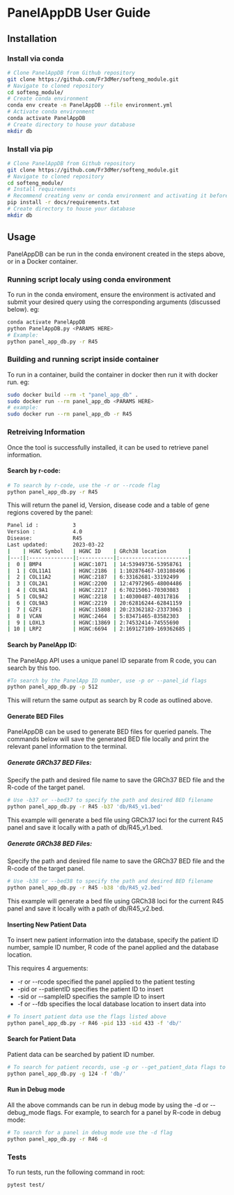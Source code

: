 PanelAppDB User Guide
======================

## Installation

### Install via conda
```bash
# Clone PanelAppDB from Github repository
git clone https://github.com/Fr3dMer/softeng_module.git
# Navigate to cloned repository
cd softeng_module/
# Create conda environment
conda env create -n PanelAppDB --file environment.yml
# Activate conda environment
conda activate PanelAppDB
# Create directory to house your database
mkdir db
```

### Install via pip 
```bash
# Clone PanelAppDB from Github repository
git clone https://github.com/Fr3dMer/softeng_module.git
# Navigate to cloned repository
cd softeng_module/
# Install requirements
# Recommend creating venv or conda environment and activating it before carrying out this step
pip install -r docs/requirements.txt
# Create directory to house your database
mkdir db
```

## Usage
PanelAppDB can be run in the conda environent created in the steps above, or in a Docker container.

### Running script localy using conda environment
To run in the conda enviroment, ensure the environment is activated and submit your desired query using the corresponding arguments (discussed below).
eg:
```bash
conda activate PanelAppDB
python PanelAppDB.py <PARAMS HERE>
# Example:
python panel_app_db.py -r R45
```

### Building and running script inside container 
To run in a container, build the container in docker then run it with docker run.
eg:
```bash
sudo docker build --rm -t "panel_app_db" .
sudo docker run --rm panel_app_db <PARAMS HERE>
# example:
sudo docker run --rm panel_app_db -r R45 
```

### Retreiving Information

Once the tool is successfully installed, it can be used to retrieve panel information.

#### Search by r-code:
```bash
# To search by r-code, use the -r or --rcode flag
python panel_app_db.py -r R45
```

This will return the panel id, Version, disease code and a table of gene regions covered by the panel:
```bash
Panel id :           3
Version :            4.0
Disease:             R45
Last updated:        2023-03-22
|    | HGNC Symbol   | HGNC ID    | GRch38 location       |
|---:|:--------------|:-----------|:----------------------|
|  0 | BMP4          | HGNC:1071  | 14:53949736-53958761  |
|  1 | COL11A1       | HGNC:2186  | 1:102876467-103108496 |
|  2 | COL11A2       | HGNC:2187  | 6:33162681-33192499   |
|  3 | COL2A1        | HGNC:2200  | 12:47972965-48004486  |
|  4 | COL9A1        | HGNC:2217  | 6:70215061-70303083   |
|  5 | COL9A2        | HGNC:2218  | 1:40300487-40317816   |
|  6 | COL9A3        | HGNC:2219  | 20:62816244-62841159  |
|  7 | GZF1          | HGNC:15808 | 20:23362182-23373063  |
|  8 | VCAN          | HGNC:2464  | 5:83471465-83582303   |
|  9 | LOXL3         | HGNC:13869 | 2:74532414-74555690   |
| 10 | LRP2          | HGNC:6694  | 2:169127109-169362685 |
```

#### Search by PanelApp ID:
The PanelApp API uses a unique panel ID separate from R code, you can search by this too.
```bash
#To search by the PanelApp ID number, use -p or --panel_id flags
python panel_app_db.py -p 512
```
This will return the same output as search by R code as outlined above.

#### Generate BED Files
PanelAppDB can be used to generate BED files for queried panels.
The commands below will save the generated BED file locally and print the relevant panel information to the terminal.

##### Generate GRCh37 BED Files:
Specify the path and desired file name to save the GRCh37 BED file and the R-code of the target panel.
```bash
# Use -b37 or --bed37 to specify the path and desired BED filename
python panel_app_db.py -r R45 -b37 'db/R45_v1.bed'
```
This example will generate a bed file using GRCh37 loci for the current R45 panel and save it locally with a path of db/R45_v1.bed.

##### Generate GRCh38 BED Files:
Specify the path and desired file name to save the GRCh37 BED file and the R-code of the target panel.
```bash
# Use -b38 or --bed38 to specify the path and desired BED filename
python panel_app_db.py -r R45 -b38 'db/R45_v2.bed'
```
This example will generate a bed file using GRCh38 loci for the current R45 panel and save it locally with a path of db/R45_v2.bed.


#### Inserting New Patient Data
To insert new patient information into the database, specify the patient ID number, sample ID number, R code of the panel applied and the database location.

This requires 4 arguements:

- -r or --rcode specified the panel applied to the patient testing 
- -pid or --patientID specifies the patient ID to insert 
- -sid or --sampleID specifies the sample ID to insert 
- -f or --fdb specifies the local database location to insert data into

```bash
# To insert patient data use the flags listed above
python panel_app_db.py -r R46 -pid 133 -sid 433 -f 'db/'
```

#### Search for Patient Data
Patient data can be searched by patient ID number.
```bash
# To search for patient records, use -g or --get_patient_data flags to specify the patient ID
python panel_app_db.py -g 124 -f 'db/'
```

#### Run in Debug mode
All the above commands can be run in debug mode by using the -d or --debug_mode flags. For example, to search for a panel by R-code in debug mode:
```bash
# To search for a panel in debug mode use the -d flag
python panel_app_db.py -r R46 -d
```

### Tests
To run tests, run the following command in root:
```bash
pytest test/
```